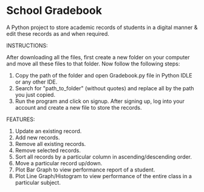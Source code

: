 # School Gradebook

A Python project to store academic records of students in a digital manner & edit these records as and when required.

INSTRUCTIONS:

After downloading all the files, first create a new folder on your computer and move all these files to that folder. Now follow the following steps:
1) Copy the path of the folder and open Gradebook.py file in Python IDLE or any other IDE.
2) Search for "path_to_folder" (without quotes) and replace all by the path you just copied.
3) Run the program and click on signup. After signing up, log into your account and create a new file to store the records.

FEATURES:
1) Update an existing record.
2) Add new records.
3) Remove all existing records.
4) Remove selected records.
5) Sort all records by a particular column in ascending/descending order.
6) Move a particular record up/down.
7) Plot Bar Graph to view performance report of a student.
8) Plot Line Graph/Histogram to view performance of the entire class in a particular subject.
